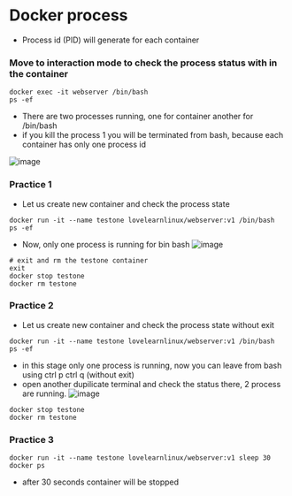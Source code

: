 # Docker process

 - Process id (PID) will generate for each container

 ### Move to interaction mode to check the process status with in the container

 ```
 docker exec -it webserver /bin/bash
 ps -ef
```
 - There are two processes running, one for container another for /bin/bash
 - if you kill the process 1 you will be terminated from bash, because each container has only one process id
   
![image](https://github.com/mahimanew/Docker/assets/24412769/712a4f7a-0b68-4d79-8a60-49bb00d69927)

### Practice 1
- Let us create new container and check the process state

```
docker run -it --name testone lovelearnlinux/webserver:v1 /bin/bash
ps -ef
```
- Now, only one process is running for bin bash
![image](https://github.com/mahimanew/Docker/assets/24412769/6b6ebd1e-b57f-4852-a3b5-9cc8517140fd)

```
# exit and rm the testone container
exit
docker stop testone
docker rm testone
```

### Practice 2

- Let us create new container and check the process state without exit

```
docker run -it --name testone lovelearnlinux/webserver:v1 /bin/bash
ps -ef
```
 - in this stage only one process is running, now you can leave from bash using ctrl p ctrl q (without exit)
 - open another dupilicate terminal and check the status there, 2 process are running.
![image](https://github.com/mahimanew/Docker/assets/24412769/94b38f9e-ebf8-41b9-844c-9fecc0937786)

```
docker stop testone
docker rm testone
```

### Practice 3

```
docker run -it --name testone lovelearnlinux/webserver:v1 sleep 30
docker ps
```
- after 30 seconds container will be stopped
  


